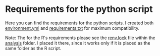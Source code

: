 # Requirements for the python script

Here you can find the requirements for the python scripts. I created both [environment.yml](python_requirements/environment.yml) and [requirements.txt](python_requirements/requirements.txt) for maximum compatibility.

Note: The for the R's requirements please see the [renv.lock](analysis/renv.lock) file within the [analysis](analysis) folder. I placed it there, since it works only if it is placed as the same folder as the R script.